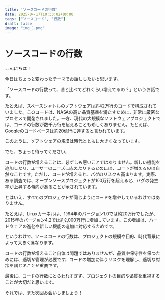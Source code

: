 ```yaml
---
title: 'ソースコードの行数'
date: 2025-04-17T10:33:02+09:00
tags: ["ソースコード", "行数"]
draft: false
image: "img_1.png"
---
```


# ソースコードの行数

こんにちは！

今日はちょっと変わったテーマでお話ししたいと思います。

「ソースコードの行数って、昔と比べてどれくらい増えてるの？」というお話です。

たとえば、スペースシャトルのソフトウェアは約42万行のコードで構成されていました。このコードは、NASAの高い品質基準を満たすために、非常に厳密なプロセスで開発されました。一方、現代の大規模なソフトウェアプロジェクトでは、コードの行数が数千万行を超えることも珍しくありません。たとえば、Googleのコードベースは約20億行に達すると言われています。

このように、ソフトウェアの規模は時代とともに大きくなっています。

でも、ちょっと待ってください。

コードの行数が増えることは、必ずしも悪いことではありません。新しい機能を追加したり、ユーザーのニーズに応えたりするためには、コードが増えるのは自然なことです。ただし、コードが増えると、バグのリスクも高まります。実際、ある調査では、オープンソースプロジェクトが100万行を超えると、バグの発生率が上昇する傾向があることが示されています。

とはいえ、すべてのプロジェクトが同じようにコードを増やしているわけではありません。

たとえば、Linuxカーネルは、1994年のバージョン1.0では約20万行でしたが、2015年のバージョン4.2では約2,000万行に増加しています。この増加は、ハードウェアの進化や新しい機能の追加に対応するためです。

というわけで、ソースコードの行数は、プロジェクトの規模や目的、時代背景によって大きく異なります。

コードの行数が増えること自体は問題ではありませんが、品質や保守性を保つためには、適切な管理が必要です。コードの増加に伴うリスクを理解し、適切な対策を講じることが重要です。

最後に、コードの行数にとらわれすぎず、プロジェクトの目的や品質を重視することが大切だと思います。

それでは、また次回お会いしましょう！ 
